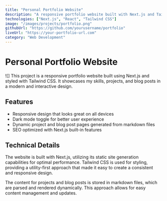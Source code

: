 ```yaml
---
title: "Personal Portfolio Website"
description: "A responsive portfolio website built with Next.js and Tailwind CSS"
technologies: ["Next.js", "React", "Tailwind CSS"]
image: "/images/projects/portfolio.png"
githubUrl: "https://github.com/yourusername/portfolio"
liveUrl: "https://your-portfolio-url.com"
category: "Web Development"
---
```


# Personal Portfolio Website
![]
This project is a responsive portfolio website built using Next.js and styled with Tailwind CSS. It showcases my skills, projects, and blog posts in a modern and interactive design.

## Features

- Responsive design that looks great on all devices
- Dark mode toggle for better user experience
- Dynamic project and blog post pages generated from markdown files
- SEO optimized with Next.js built-in features

## Technical Details

The website is built with Next.js, utilizing its static site generation capabilities for optimal performance. Tailwind CSS is used for styling, providing a utility-first approach that made it easy to create a consistent and responsive design.

The content for projects and blog posts is stored in markdown files, which are parsed and rendered dynamically. This approach allows for easy content management and updates.

